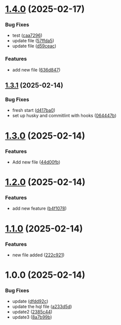 # [1.4.0](https://github.com/ligadata-yaraAbbas/semantic-release-test/compare/v1.3.1...v1.4.0) (2025-02-17)


### Bug Fixes

* test ([caa7296](https://github.com/ligadata-yaraAbbas/semantic-release-test/commit/caa729665e2b1651130aee02dd5bdd8fda5885aa))
* update file ([57ffda5](https://github.com/ligadata-yaraAbbas/semantic-release-test/commit/57ffda509db236bb6c4d4f6998b8f50cffab4cb5))
* update file ([d59ceac](https://github.com/ligadata-yaraAbbas/semantic-release-test/commit/d59ceacf2cc45dc5241f61441cd5ece0f270826e))


### Features

* add new file ([636d847](https://github.com/ligadata-yaraAbbas/semantic-release-test/commit/636d84724fb3ff96ad7fca9ecdc3aab41260744d))

## [1.3.1](https://github.com/ligadata-yaraAbbas/semantic-release-test/compare/v1.3.0...v1.3.1) (2025-02-14)


### Bug Fixes

* fresh start ([d417ba0](https://github.com/ligadata-yaraAbbas/semantic-release-test/commit/d417ba0c4a149725c5f818265e0adc0ec5a1b710))
* set up husky and commitlint with hooks ([064447b](https://github.com/ligadata-yaraAbbas/semantic-release-test/commit/064447bd5700dfb7a30cf5d93f9ea9e7ed90d5a9))

# [1.3.0](https://github.com/ligadata-yaraAbbas/semantic-release-test/compare/v1.2.0...v1.3.0) (2025-02-14)


### Features

* Add new file ([44d00fb](https://github.com/ligadata-yaraAbbas/semantic-release-test/commit/44d00fb739ab2084a44cb23a2249339561244d5a))

# [1.2.0](https://github.com/ligadata-yaraAbbas/semantic-release-test/compare/v1.1.0...v1.2.0) (2025-02-14)


### Features

* add new feature ([b4f1078](https://github.com/ligadata-yaraAbbas/semantic-release-test/commit/b4f107886880ad8dc835d00b46ddddeab9ac7f7e))

# [1.1.0](https://github.com/ligadata-yaraAbbas/semantic-release-test/compare/v1.0.0...v1.1.0) (2025-02-14)


### Features

* new file added ([222c921](https://github.com/ligadata-yaraAbbas/semantic-release-test/commit/222c921197df51c4057a5253eaed41273d1370c7))

# 1.0.0 (2025-02-14)


### Bug Fixes

* update ([dfdd92c](https://github.com/ligadata-yaraAbbas/semantic-release-test/commit/dfdd92c66fc4db2f2e15ccd3e05d396f03c717aa))
* update the hql file ([a233d5d](https://github.com/ligadata-yaraAbbas/semantic-release-test/commit/a233d5d5085bfe27ce7b9ed413ecd6b81cb3a14a))
* update2 ([2385c44](https://github.com/ligadata-yaraAbbas/semantic-release-test/commit/2385c44b63a0745732799b61bd7ca9084d143c99))
* update3 ([8a7b99b](https://github.com/ligadata-yaraAbbas/semantic-release-test/commit/8a7b99b5993ba4d64660953b97838692c57bfe40))
